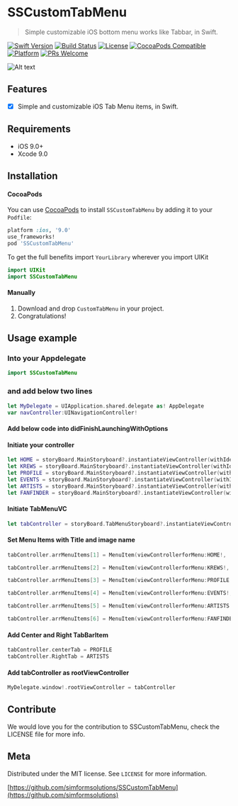 # SSCustomTabMenu
> Simple customizable iOS bottom menu works like Tabbar, in Swift.

[![Swift Version][swift-image]][swift-url]
[![Build Status][travis-image]][travis-url]
[![License][license-image]][license-url]
[![CocoaPods Compatible](https://img.shields.io/cocoapods/v/EZSwiftExtensions.svg)](https://img.shields.io/cocoapods/v/LFAlertController.svg)
[![Platform](https://img.shields.io/cocoapods/p/LFAlertController.svg?style=flat)](http://cocoapods.org/pods/LFAlertController)
[![PRs Welcome](https://img.shields.io/badge/PRs-welcome-brightgreen.svg?style=flat-square)](http://makeapullrequest.com)


![Alt text](https://github.com/simformsolutions/SSCustomTabMenu/blob/master/customTab.gif?raw=true)
## Features

- [x]  Simple and customizable iOS Tab Menu items, in Swift.

## Requirements

- iOS 9.0+
- Xcode 9.0

## Installation

#### CocoaPods
You can use [CocoaPods](http://cocoapods.org/) to install `SSCustomTabMenu` by adding it to your `Podfile`:

```ruby
platform :ios, '9.0'
use_frameworks!
pod 'SSCustomTabMenu'
```

To get the full benefits import `YourLibrary` wherever you import UIKit

``` swift
import UIKit
import SSCustomTabMenu
```

#### Manually
1. Download and drop ```CustomTabMenu```  in your project.
2. Congratulations!

## Usage example
### Into your Appdelegate
``` swift
import SSCustomTabMenu
```
### and add below two lines
``` swift
let MyDelegate = UIApplication.shared.delegate as! AppDelegate
var navController:UINavigationController!
```
#### Add below code into didFinishLaunchingWithOptions

#### Initiate your controller
``` swift
let HOME = storyBoard.MainStoryboard?.instantiateViewController(withIdentifier: "PlusVC")
let KREWS = storyBoard.MainStoryboard?.instantiateViewController(withIdentifier: "MusicVC")
let PROFILE = storyBoard.MainStoryboard?.instantiateViewController(withIdentifier: "PlusVC")
let EVENTS = storyBoard.MainStoryboard?.instantiateViewController(withIdentifier: "MusicVC")
let ARTISTS = storyBoard.MainStoryboard?.instantiateViewController(withIdentifier: "PlusVC")
let FANFINDER = storyBoard.MainStoryboard?.instantiateViewController(withIdentifier: "MusicVC")
```
#### Initiate TabMenuVC
``` swift
let tabController = storyBoard.TabMenuStoryboard?.instantiateViewController(withIdentifier: "TabMenuVC") as! TabMenuVC
```
#### Set Menu Items with Title and image name
``` swift
tabController.arrMenuItems[1] = MenuItem(viewControllerforMenu:HOME!,  imageName: "Home", menuItemTitle: "HOME")

tabController.arrMenuItems[2] = MenuItem(viewControllerforMenu:KREWS!, imageName: "Krews", menuItemTitle: "KREWS")

tabController.arrMenuItems[3] = MenuItem(viewControllerforMenu:PROFILE!, imageName: "Profile", menuItemTitle: "PROFILE")

tabController.arrMenuItems[4] = MenuItem(viewControllerforMenu:EVENTS!, imageName: "Events", menuItemTitle: "EVENTS")

tabController.arrMenuItems[5] = MenuItem(viewControllerforMenu:ARTISTS!, imageName: "Artists", menuItemTitle: "ARTISTS")

tabController.arrMenuItems[6] = MenuItem(viewControllerforMenu:FANFINDER!, imageName: "FF", menuItemTitle: "FAN FINDER")

```
#### Add Center and Right TabBarItem
``` swift
tabController.centerTab = PROFILE
tabController.RightTab = ARTISTS
```
#### Add tabController as rootViewController
``` swift
MyDelegate.window!.rootViewController = tabController
```

## Contribute

We would love you for the contribution to SSCustomTabMenu, check the LICENSE file for more info.

## Meta

Distributed under the MIT license. See ``LICENSE`` for more information.

[https://github.com/simformsolutions/SSCustomTabMenu](https://github.com/simformsolutions)

[swift-image]:https://img.shields.io/badge/swift-3.0-orange.svg
[swift-url]: https://swift.org/
[license-image]: https://img.shields.io/badge/License-MIT-blue.svg
[license-url]: LICENSE
[travis-image]: https://img.shields.io/travis/dbader/node-datadog-metrics/master.svg?style=flat-square
[travis-url]: https://travis-ci.org/dbader/node-datadog-metrics
[codebeat-image]: https://codebeat.co/badges/c19b47ea-2f9d-45df-8458-b2d952fe9dad
[codebeat-url]: https://codebeat.co/projects/github-com-vsouza-awesomeios-com
